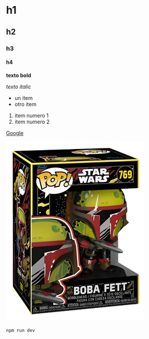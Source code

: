 # h1
## h2
### h3
#### h4

**texto bold**

*texto italic*

- un item
- otro item

1. item numero 1
2. item numero 2

[Google](https://google.com)

![alt](/public/img/boba-fett.png)

`npm run dev`